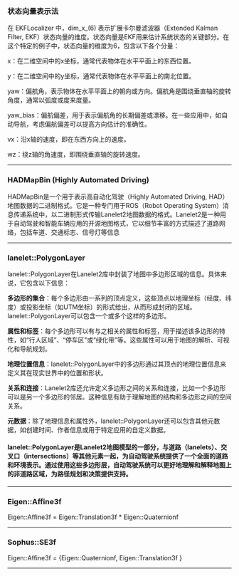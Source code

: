 ### 状态向量表示法
在 EKFLocalizer 中，dim_x_(6) 表示扩展卡尔曼滤波器（Extended Kalman Filter, EKF）状态向量的维度。状态向量是EKF用来估计系统状态的关键部分。在这个特定的例子中，状态向量的维度为6，包含以下各个分量：

x：在二维空间中的x坐标，通常代表物体在水平平面上的东西位置。

y：在二维空间中的y坐标，通常代表物体在水平平面上的南北位置。

yaw：偏航角，表示物体在水平平面上的朝向或方向。偏航角是围绕垂直轴的旋转角度，通常以弧度或度来度量。

yaw_bias：偏航偏差，用于表示偏航角的长期偏差或漂移。在一些应用中，如自动导航，考虑偏航偏差可以提高方向估计的准确性。

vx：沿x轴的速度，即在东西方向上的速度。

wz：绕z轴的角速度，即围绕垂直轴的旋转速度。

---
### HADMapBin (Highly Automated Driving)
HADMapBin是一个用于表示高自动化驾驶（Highly Automated Driving, HAD）地图数据的二进制格式。它是一种专门用于ROS（Robot Operating System）消息传递系统中，以二进制形式传输Lanelet2地图数据的格式。Lanelet2是一种用于自动驾驶和智能车辆应用的开源地图格式，它以细节丰富的方式描述了道路网络，包括车道、交通标志、信号灯等信息

---

###  lanelet::PolygonLayer
lanelet::PolygonLayer在Lanelet2库中封装了地图中多边形区域的信息。具体来说，它包含以下信息：

**多边形的集合**：每个多边形由一系列的顶点定义，这些顶点以地理坐标（经度、纬度）或投影坐标（如UTM坐标）的形式给出，从而形成封闭的区域。lanelet::PolygonLayer可以包含一个或多个这样的多边形。

**属性和标签**：每个多边形可以有与之相关的属性和标签，用于描述该多边形的特性，如“行人区域”、“停车区”或“绿化带”等。这些属性可以用于地图的解析、可视化和导航规划。

**地理位置信息**：lanelet::PolygonLayer中的多边形通过其顶点的地理位置信息来定义其在现实世界中的位置和形状。

**关系和连接**：Lanelet2库还允许定义多边形之间的关系和连接，比如一个多边形可以是另一个多边形的邻居。这种信息有助于理解地图的结构和多边形之间的空间关系。

**元数据**：除了地理信息和属性外，lanelet::PolygonLayer还可以包含其他元数据，如创建时间、作者信息或用于特定应用的自定义数据。

#### lanelet::PolygonLayer是Lanelet2地图模型的一部分，与道路（lanelets）、交叉口（intersections）等其他元素一起，为自动驾驶系统提供了一个全面的道路和环境表示。通过使用这些多边形层，自动驾驶系统可以更好地理解和解释地图上的非道路区域，为路径规划和决策提供支持。

--- 
### Eigen::Affine3f

Eigen::Affine3f = Eigen::Translation3f *  Eigen::Quaternionf

---

### Sophus::SE3f
Eigen::Affine3f = {Eigen::Quaternionf, Eigen::Translation3f }

---
